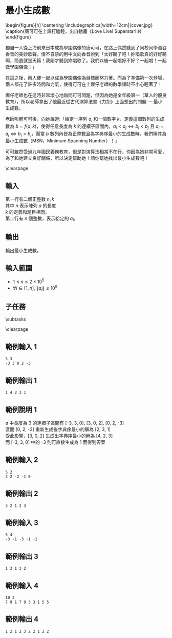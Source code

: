 # 最小生成數

\begin{figure}[h]
\centering
\includegraphics[width=12cm]{cover.jpg}
\caption{唐可可在上課打瞌睡，出自動畫《Love Live! Superstar!!》}
\end{figure}

獨自一人從上海前來日本成為學園偶像的唐可可，在路上偶然聽到了同校同學澀谷香音的美妙歌聲，情不自禁的用中文向香音說到「太好聽了吧！妳唱歌真的好好聽啊，簡直就是天籟！我剛才聽到妳唱歌了。我們以後⼀起唱好不好？⼀起唱！⼀起做學園偶像！」

在這之後，兩人便一起以成為學園偶像為目標而努力著。而為了準備第一次登場，兩人都花了許多時間和力氣，使得可可在上爆仔老師的數學課時不小心睡著了！

爆仔老師也在這時非常壞心地詢問可可問題，但因為她是全年級第一（華人的優良教育），所以老師拿出了他最近從古代演算法書《力扣》上面想出的問題 — 最小生成數。

老師叫醒可可後，向她說道:「給定一序列 $a_i$ 和一個數字 $k$，定義這個數列的生成數為 $b = f(a, k)$，使得任意長度為 $k$ 的連續子區間內，$a_i < a_j \iff b_i < b_j$ 且 $a_i = a_j \iff b_i = b_j$，而當 $b$ 數列內皆為正整數且為字典序最小的生成數時，我們稱其為最小生成數（MSN，Minimum Spanning Number）！」

可可雖然受過九年國民義務教育，但是對演算法相當不在行，你因為她非常可愛，為了和她建立良好關係，所以決定幫助她！請你幫她找出最小生成數吧！

\clearpage

## 輸入
第一行有二個正整數 $n, k$  
其中 $n$ 表示陣列 $a$ 的長度  
$k$ 的定義和題目相同。  
第二行有 $n$ 個整數，表示給定的 $a_i$。  

## 輸出
輸出最小生成數。  

## 輸入範圍
- $1 \le n \le 2 \times 10^5$
- $\forall i \in [1, n], \ \|a_i\| \le 10^9$

## 子任務
\subtasks

\clearpage

## 範例輸入 1
```
5 3
-3 3 0 2 -3
```

## 範例輸出 1
```
1 4 2 3 1 
```

## 範例說明 1
$a$ 中長度為 $3$ 的連續子區間有 [-3, 3, 0], [3, 0, 2], [0, 2, -3]  
區間 [0, 2, -3] 重新生成後字典序最小的解為 [2, 3, 1]  
受此影響，[3, 0, 2] 生成出字典序最小的解為 [4, 2, 3]   
而 [-3, 3, 0] 中的 -3 則可直接生成為 1 而得到答案  

## 範例輸入 2
```
5 2
3 2 -2 -1 0
```

## 範例輸出 2
```
3 2 1 2 3 
```

## 範例輸入 3
```
5 4
-3 -1 -3 -1 -2
```

## 範例輸出 3
```
1 3 1 3 2 
```

## 範例輸入 4
```
10 2
7 9 1 7 9 3 3 1 5 5
```

## 範例輸出 4
```
1 2 1 2 3 2 2 1 2 2
```

